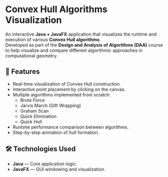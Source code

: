 # Convex Hull Algorithms Visualization

An interactive **Java + JavaFX** application that visualizes the runtime and execution of various **Convex Hull algorithms**.  
Developed as part of the **Design and Analysis of Algorithms (DAA)** course to help visualize and compare different algorithmic approaches in computational geometry.

## 🚀 Features
- Real-time visualization of Convex Hull construction.
- Interactive point placement by clicking on the canvas.
- Multiple algorithms implemented from scratch:
  - Brute Force
  - Jarvis March (Gift Wrapping)
  - Graham Scan
  - Quick Elimination
  - Quick Hull
- Runtime performance comparison between algorithms.
- Step-by-step animation of hull formation.

## 🛠️ Technologies Used
- **Java** — Core application logic.
- **JavaFX** — GUI windowing and visualization.

